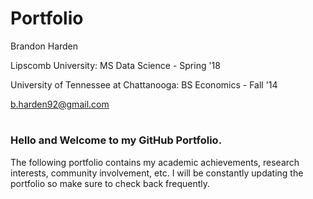 # Portfolio
Brandon Harden

Lipscomb University: MS Data Science - Spring '18

University of Tennessee at Chattanooga: BS Economics - Fall '14 

b.harden92@gmail.com
#

### Hello and Welcome to my GitHub Portfolio.

The following portfolio contains my academic achievements, research interests, community involvement, etc. I will be constantly updating the portfolio so make sure to check back frequently.
